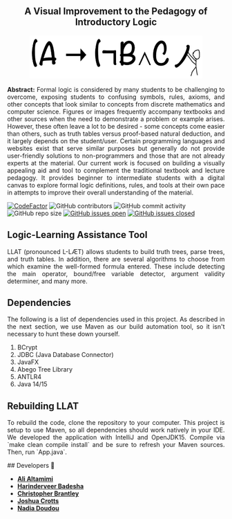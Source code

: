 <!-- PROJECT LOGO -->
<h2 align="center">A Visual Improvement to the Pedagogy of Introductory Logic</h2>

<p align="center">
    <img width=400 height=100 src="/docs/images/logollat.png" alt="LLAT Logo">
</p>

<p align="justify">
    <strong>Abstract:</strong> Formal logic is considered by many students to be challenging to overcome, exposing students to confusing symbols, rules, axioms, and other concepts that look similar to concepts from discrete mathematics and computer science. Figures or images frequently accompany textbooks and other sources when the need to demonstrate a problem or example arises. However, these often leave a lot to be desired - some concepts come easier than others, such as truth tables versus proof-based natural deduction, and it largely depends on the student/user. Certain programming languages and websites exist that serve similar purposes but generally do not provide user-friendly solutions to non-programmers and those that are not already experts at the material. Our current work is focused on building a visually appealing aid and tool to complement the traditional textbook and lecture pedagogy. It provides beginner to intermediate students with a digital canvas to explore formal logic definitions, rules, and tools at their own pace in attempts to improve their overall understanding of the material.
</p>

[![CodeFactor](https://www.codefactor.io/repository/github/joshuacrotts/Logic-Learning-Assistance-Tool/badge)](https://www.codefactor.io/repository/github/joshuacrotts/Logic-Learning-Assistance-Tool) ![GitHub contributors](https://img.shields.io/github/contributors/JoshuaCrotts/Logic-Learning-Assistance-Tool) ![GitHub commit activity](https://img.shields.io/github/commit-activity/m/JoshuaCrotts/Logic-Learning-Assistance-Tool) ![GitHub repo size](https://img.shields.io/github/repo-size/JoshuaCrotts/Logic-Learning-Assistance-Tool) [![GitHub issues open](https://img.shields.io/github/issues/JoshuaCrotts/Logic-Learning-Assistance-Tool)]()
[![GitHub issues closed](https://img.shields.io/github/issues-closed-raw/JoshuaCrotts/Logic-Learning-Assistance-Tool)]()

## Logic-Learning Assistance Tool
<p align="justify">
LLAT (pronounced L-LÆT) allows students to build truth trees, parse trees, and truth tables. In addition, there are several algorithms to choose from which examine the well-formed formula entered. These include detecting the main operator, bound/free variable detector, argument validity determiner, and many more.
</p>

## Dependencies
<p align="justify">
The following is a list of dependencies used in this project. As described in the next section, we use Maven as our build automation tool, so it isn't necessary to hunt these down yourself.
</p>

1. BCrypt
2. JDBC (Java Database Connector)
3. JavaFX
4. Abego Tree Library
5. ANTLR4
6. Java 14/15

## Rebuilding LLAT
<p align="justify">
To rebuild the code, clone the repository to your computer. This project is setup to use Maven, so all dependencies should work natively in your IDE. We developed the application with IntelliJ and OpenJDK15. Compile via `make clean compile install` and be sure to refresh your Maven sources. Then, run `App.java`.
</p>
## Developers 📣

- [**Ali Altamimi**](https://github.com/CodingTheories)
- [**Harinderveer Badesha**](https://github.com/HarinB4)
- [**Christopher Brantley**](https://github.com/ccbrantley)
- [**Joshua Crotts**](https://github.com/JoshuaCrotts)
- [**Nadia Doudou**](https://github.com/diatt17)
